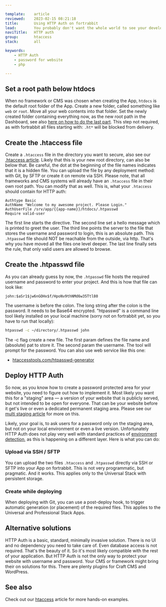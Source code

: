 ```yaml
---

template:    article
reviewed:    2023-02-15 08:21:18
title:       Using HTTP Auth on fortrabbit
lead:        You probably don't want the whole world to see your development in progress. Better restrict access to a fortunate few. This is how to use HTTP (basic) authentication to trigger a username/password prompt in the browser.
naviTitle:   HTTP auth
group:       htaccess
stack:       all

keywords:
    - HTTP Auth
    - password for website
    - php

---
```




## Set a root path below htdocs

When no framework or CMS was chosen when creating the App, `htdocs` is the default root folder of the App. Create a new folder, called something like `web` or `root`. Move all your web contents into that folder. Set the newly created folder containing everything now, as the new root path in the Dashboard, see also [here on how to do the last part](/app#toc-root-path). This step not required, as with fortrabbit all files starting with: `.ht*` will be blocked from delivery.


## Create the .htaccess file

Create a `.htaccess` file in the directory you want to secure, also see our [.htaccess article](/htaccess). Likely that this is your new root directory, can also be below that. Be careful, the dot at the beginning of the file names indicates that it is a hidden file. You can upload the file by any deployment method: with Git, by SFTP or create it on remote via SSH. Please note, that all frameworks and CMS systems will already have an `.htaccess` file in their own root path. You can modify that as well. This is, what your `.htaccess` should contain for HTTP auth:

 
```
Authtype Basic
AuthName "Welcome to my awesome project. Please Login."
AuthUserFile /srv/app/{{app-name}}/htdocs/.htpasswd
Require valid-user
```

The first line starts the directive. The second line set a hello message which is printed to greet the user. The third line points the server to the file that stores the username and password to login, this is an absolute path. This `.htpasswd` file should NOT be reachable from the outside, via http. That's why you have moved all the files one level deeper. The last line finally sets the rule, that only valid users are allowed to browse.

## Create the .htpasswd file

As you can already guess by now, the `.htpasswd` file hosts the required username and password to enter your project. And this is how that file can look like:

```plain
john:$aSr1$jw6nGOHx$f/HpoNv9thNMd6w35Ttl80
```

The username is before the colon. The long string after the colon is the password. It needs to be Base64 encrypted. "htpasswd" is a command line tool likely installed on your local machine (sorry not on fortrabbit yet, so you have to run that locally):

```bash
htpasswd -c ~/directory/.htpasswd john
```

The -c flag create a new file. The first param defines the file name and (absolute) pat to store it. The second param the username. The tool will prompt for the password. You can also use web service like this one:

* [htaccesstools.com/htpasswd-generator](http://www.htaccesstools.com/htpasswd-generator/)

## Deploy HTTP Auth

So now, as you know how to create a password protected area for your website, you need to figure out how to implement it. Most likely you want this for a "staging" area — a version of your website that is publicly served, but not intended to be open for everyone. That can be your website before it get's live or even a dedicated permanent staging area. Please see our [multi staging article](/multi-staging) for more on this. 

Likely, your goal is, to ask users for a password only on the staging area, but not on your local environment or even a live version. Unfortunately HTTP Auth does not play very well with standard practices of [environment detection](/local-development#toc-environment-detection), as this is happening on a different layer. Here is what you can do:

### Upload via SSH / SFTP

You can upload the two files `.htaccess` and `.htpasswd` directly via SSH or SFTP into your App on fortrabbit. This is not very programmatic, but pragmatic. And it works. This applies only to the Universal Stack with persistent storage. 

### Create while deploying

When deploying with Git, you can use a post-deploy hook, to trigger automatic generation (or placement) of the required files. This applies to the Universal and Professional Stack Apps.


## Alternative solutions

HTTP Auth is a basic, standard, minimally invasive solution. There is no UI and no dependency you need to take care of. Even database access is not required. That's the beauty of it. So it's most likely compatible with the rest of your application. But HTTP Auth is not the only way to protect your website with username and password. Your CMS or framework might bring their on solutions for this. There are plenty plugins for Craft CMS and WordPress. 


## See also

Check out our [htaccess](/htaccess) article for more hands-on examples.
